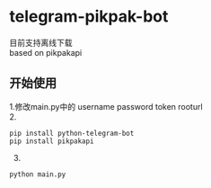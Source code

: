# telegram-pikpak-bot

目前支持离线下载   
based on pikpakapi   

## 开始使用  
1.修改main.py中的 username password token rooturl     
2.

    pip install python-telegram-bot
    pip install pikpakapi    
3.

    python main.py
